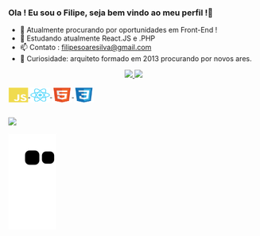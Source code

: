 ### Ola ! Eu sou o Filipe, seja bem vindo ao meu perfil !🤙

- 🔭 Atualmente procurando por oportunidades em Front-End !
- 🌱 Estudando atualmente React.JS e .PHP
- 📫 Contato : filipesoaresilva@gmail.com
- 🤔 Curiosidade: arquiteto formado em 2013 procurando por novos ares.

<div align="center">
  <a href="https://github.com/FilipeSoaresS">
  <img height="180em" src="https://github-readme-stats.vercel.app/api?username=FilipeSoaresS&show_icons=true&theme=dark&include_all_commits=true&count_private=true"/>
  <img height="180em" src="https://github-readme-stats.vercel.app/api/top-langs/?username=FilipeSoaresS&layout=compact&langs_count=7&theme=dark"/>
</div>
  
<div style="display: inline_block"><br>
  <img align="center" alt="Lipe-Js" height="30" width="40" src="https://raw.githubusercontent.com/devicons/devicon/master/icons/javascript/javascript-plain.svg">
  <img align="center" alt="Lipe-React" height="30" width="40" src="https://raw.githubusercontent.com/devicons/devicon/master/icons/react/react-original.svg">
  <img align="center" alt="Lipe-HTML" height="30" width="40" src="https://raw.githubusercontent.com/devicons/devicon/master/icons/html5/html5-original.svg">
  <img align="center" alt="Lipe-CSS" height="30" width="40" src="https://raw.githubusercontent.com/devicons/devicon/master/icons/css3/css3-original.svg">
</div>
  
  ##
  
<div>
 <a href="https://www.linkedin.com/in/filipe-soares-616854243/" target="_blank"><img src="https://img.shields.io/badge/-LinkedIn-%230077B5?style=for-the-badge&logo=linkedin&logoColor=white" target="_blank"></a> 
  
  ![Snake animation](https://github.com/rafaballerini/rafaballerini/blob/output/github-contribution-grid-snake.svg)
  
</div>

